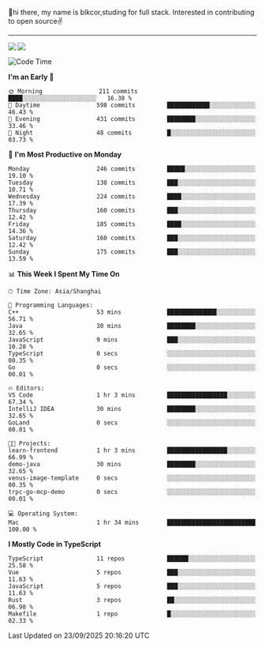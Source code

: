 👋hi there, my name is blkcor,studing for full stack.
Interested in contributing to open source✌️

<hr/>

![](https://github-readme-stats.vercel.app/api?username=blkcor)
<a href="https://github.com/blkcor/github-readme-stats">
    <img align="left" src="https://github-readme-stats.vercel.app/api/top-langs/?username=blkcor&hide=jupyter%20notebook,shaderlab,tex,c%23&langs_count=9" />
</a>


<!--START_SECTION:waka-->
![Code Time](http://img.shields.io/badge/Code%20Time-2%2C531%20hrs%2056%20mins-blue)

**I'm an Early 🐤** 

```text
🌞 Morning                211 commits         ████░░░░░░░░░░░░░░░░░░░░░   16.38 % 
🌆 Daytime                598 commits         ████████████░░░░░░░░░░░░░   46.43 % 
🌃 Evening                431 commits         ████████░░░░░░░░░░░░░░░░░   33.46 % 
🌙 Night                  48 commits          █░░░░░░░░░░░░░░░░░░░░░░░░   03.73 % 
```
📅 **I'm Most Productive on Monday** 

```text
Monday                   246 commits         █████░░░░░░░░░░░░░░░░░░░░   19.10 % 
Tuesday                  138 commits         ███░░░░░░░░░░░░░░░░░░░░░░   10.71 % 
Wednesday                224 commits         ████░░░░░░░░░░░░░░░░░░░░░   17.39 % 
Thursday                 160 commits         ███░░░░░░░░░░░░░░░░░░░░░░   12.42 % 
Friday                   185 commits         ████░░░░░░░░░░░░░░░░░░░░░   14.36 % 
Saturday                 160 commits         ███░░░░░░░░░░░░░░░░░░░░░░   12.42 % 
Sunday                   175 commits         ███░░░░░░░░░░░░░░░░░░░░░░   13.59 % 
```


📊 **This Week I Spent My Time On** 

```text
🕑︎ Time Zone: Asia/Shanghai

💬 Programming Languages: 
C++                      53 mins             ██████████████░░░░░░░░░░░   56.71 % 
Java                     30 mins             ████████░░░░░░░░░░░░░░░░░   32.65 % 
JavaScript               9 mins              ███░░░░░░░░░░░░░░░░░░░░░░   10.28 % 
TypeScript               0 secs              ░░░░░░░░░░░░░░░░░░░░░░░░░   00.35 % 
Go                       0 secs              ░░░░░░░░░░░░░░░░░░░░░░░░░   00.01 % 

🔥 Editors: 
VS Code                  1 hr 3 mins         █████████████████░░░░░░░░   67.34 % 
IntelliJ IDEA            30 mins             ████████░░░░░░░░░░░░░░░░░   32.65 % 
GoLand                   0 secs              ░░░░░░░░░░░░░░░░░░░░░░░░░   00.01 % 

🐱‍💻 Projects: 
learn-frontend           1 hr 3 mins         █████████████████░░░░░░░░   66.99 % 
demo-java                30 mins             ████████░░░░░░░░░░░░░░░░░   32.65 % 
venus-image-template     0 secs              ░░░░░░░░░░░░░░░░░░░░░░░░░   00.35 % 
trpc-go-mcp-demo         0 secs              ░░░░░░░░░░░░░░░░░░░░░░░░░   00.01 % 

💻 Operating System: 
Mac                      1 hr 34 mins        █████████████████████████   100.00 % 
```

**I Mostly Code in TypeScript** 

```text
TypeScript               11 repos            ██████░░░░░░░░░░░░░░░░░░░   25.58 % 
Vue                      5 repos             ███░░░░░░░░░░░░░░░░░░░░░░   11.63 % 
JavaScript               5 repos             ███░░░░░░░░░░░░░░░░░░░░░░   11.63 % 
Rust                     3 repos             ██░░░░░░░░░░░░░░░░░░░░░░░   06.98 % 
Makefile                 1 repo              █░░░░░░░░░░░░░░░░░░░░░░░░   02.33 % 
```




 Last Updated on 23/09/2025 20:16:20 UTC
<!--END_SECTION:waka-->


